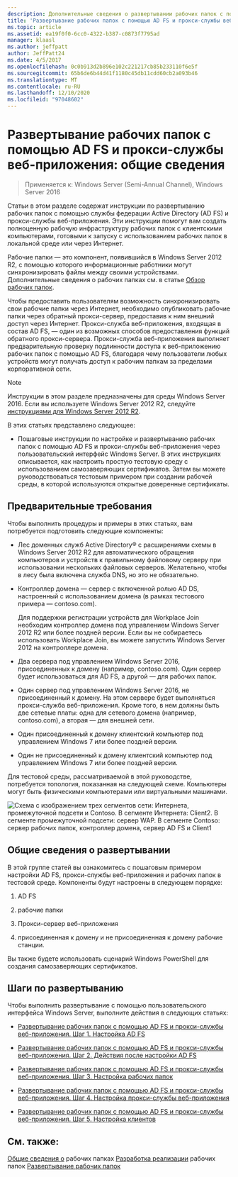 ```yaml
---
description: Дополнительные сведения о развертывании рабочих папок с помощью AD FS и прокси веб-приложения см. в обзоре.
title: 'Развертывание рабочих папок с помощью AD FS и прокси-службы веб-приложения: общие сведения'
ms.topic: article
ms.assetid: ea19f0f0-6cc0-4322-b387-c0873f7795ad
manager: klaasl
ms.author: jeffpatt
author: JeffPatt24
ms.date: 4/5/2017
ms.openlocfilehash: 0c0b913d2b896e102c221217cb85b233110f6e5f
ms.sourcegitcommit: 65b6de6b44d41f1180c45db11cdd60cb2a093b46
ms.translationtype: MT
ms.contentlocale: ru-RU
ms.lasthandoff: 12/10/2020
ms.locfileid: "97048602"
---
```

# <a name="deploy-work-folders-with-ad-fs-and-web-application-proxy-overview"></a>Развертывание рабочих папок с помощью AD FS и прокси-службы веб-приложения: общие сведения

>Применяется к: Windows Server (Semi-Annual Channel), Windows Server 2016

Статьи в этом разделе содержат инструкции по развертыванию рабочих папок с помощью службы федерации Active Directory (AD FS) и прокси-службы веб-приложения. Эти инструкции помогут вам создать полноценную рабочую инфраструктуру рабочих папок с клиентскими компьютерами, готовыми к запуску с использованием рабочих папок в локальной среде или через Интернет.

Рабочие папки — это компонент, появившийся в Windows Server 2012 R2, с помощью которого информационные работники могут синхронизировать файлы между своими устройствами. Дополнительные сведения о рабочих папках см. в статье [Обзор рабочих папок](Work-Folders-Overview.md).

Чтобы предоставить пользователям возможность синхронизировать свои рабочие папки через Интернет, необходимо опубликовать рабочие папки через обратный прокси-сервер, предоставив к ним внешний доступ через Интернет. Прокси-служба веб-приложения, входящая в состав AD FS, — один из возможных способов предоставления функций обратного прокси-сервера. Прокси-служба веб-приложения выполняет предварительную проверку подлинности доступа к веб-приложению рабочих папок с помощью AD FS, благодаря чему пользователи любых устройств могут получать доступ к рабочим папкам за пределами корпоративной сети.

> [!NOTE]
>   Инструкции в этом разделе предназначены для среды Windows Server 2016. Если вы используете Windows Server 2012 R2, следуйте [инструкциями для Windows Server 2012 R2](/previous-versions/windows/it-pro/windows-server-2012-R2-and-2012/dn747208(v=ws.11)).

В этих статьях представлено следующее:

-   Пошаговые инструкции по настройке и развертыванию рабочих папок с помощью AD FS и прокси-службы веб-приложения через пользовательский интерфейс Windows Server. В этих инструкциях описывается, как настроить простую тестовую среду с использованием самозаверяющих сертификатов. Затем вы можете руководствоваться тестовым примером при создании рабочей среды, в которой используются открытые доверенные сертификаты.

## <a name="prerequisites"></a>Предварительные требования
Чтобы выполнить процедуры и примеры в этих статьях, вам потребуется подготовить следующие компоненты:

-   Лес доменных служб Active Directory® с расширениями схемы в Windows Server 2012 R2 для автоматического обращения компьютеров и устройств к правильному файловому серверу при использовании нескольких файловых серверов. Желательно, чтобы в лесу была включена служба DNS, но это не обязательно.

-   Контроллер домена — сервер с включенной ролью AD DS, настроенный с использованием домена (в рамках тестового примера — contoso.com).

    Для поддержки регистрации устройств для Workplace Join необходим контроллер домена под управлением Windows Server 2012 R2 или более поздней версии. Если вы не собираетесь использовать Workplace Join, вы можете запустить Windows Server 2012 на контроллере домена.

-   Два сервера под управлением Windows Server 2016, присоединенных к домену (например, contoso.com). Один сервер будет использоваться для AD FS, а другой — для рабочих папок.

-   Один сервер под управлением Windows Server 2016, не присоединенный к домену. На этом сервере будет выполняться прокси-служба веб-приложения. Кроме того, в нем должны быть две сетевые платы: одна для сетевого домена (например, contoso.com), а вторая — для внешней сети.

-   Один присоединенный к домену клиентский компьютер под управлением Windows 7 или более поздней версии.

-   Один не присоединенный к домену клиентский компьютер под управлением Windows 7 или более поздней версии.

Для тестовой среды, рассматриваемой в этой руководстве, потребуется топология, показанная на следующей схеме. Компьютеры могут быть физическими компьютерами или виртуальными машинами.

![Схема с изображением трех сегментов сети: Интернета, промежуточной подсети и Contoso. В сегменте Интернета: Client2. В сегменте промежуточной подсети: сервер WAP. В сегменте Contoso: сервер рабочих папок, контроллер домена, сервер AD FS и Client1](media/deploy-work-folders-adfs/WF_ADFS_WAP_Diagram.png)

## <a name="deployment-overview"></a>Общие сведения о развертывании
В этой группе статей вы ознакомитесь с пошаговым примером настройки AD FS, прокси-службы веб-приложения и рабочих папок в тестовой среде. Компоненты будут настроены в следующем порядке:

1.  AD FS

2.  рабочие папки

3.  Прокси-сервер веб-приложения

4.  присоединенная к домену и не присоединенная к домену рабочие станции.

Вы также будете использовать сценарий Windows PowerShell для создания самозаверяющих сертификатов.

## <a name="deployment-steps"></a>Шаги по развертыванию
Чтобы выполнить развертывание с помощью пользовательского интерфейса Windows Server, выполните действия в следующих статьях:

-   [Развертывание рабочих папок с помощью AD FS и прокси-службы веб-приложения. Шаг 1. Настройка AD FS](deploy-work-folders-adfs-step1.md)

-   [Развертывание рабочих папок с помощью AD FS и прокси-службы веб-приложения. Шаг 2. Действия после настройки AD FS](deploy-work-folders-adfs-step2.md)

-   [Развертывание рабочих папок с помощью AD FS и прокси-службы веб-приложения. Шаг 3. Настройка рабочих папок](deploy-work-folders-adfs-step3.md)

-   [Развертывание рабочих папок с помощью AD FS и прокси-службы веб-приложения. Шаг 4. Настройка прокси-службы веб-приложения](deploy-work-folders-adfs-step4.md)

-   [Развертывание рабочих папок с помощью AD FS и прокси-службы веб-приложения. Шаг 5. Настройка клиентов](deploy-work-folders-adfs-step5.md)

## <a name="see-also"></a>См. также:
[Общие сведения о](Work-Folders-Overview.md) 
 рабочих папках [Разработка реализации](Plan-Work-Folders.md) 
 рабочих папок [Развертывание рабочих папок](Deploy-Work-Folders.md)

